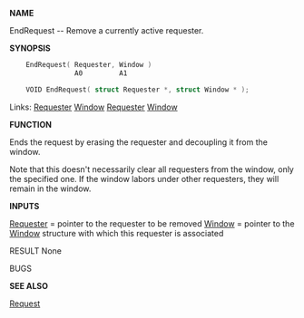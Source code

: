 
**NAME**

EndRequest -- Remove a currently active requester.

**SYNOPSIS**

```c
    EndRequest( Requester, Window )
                A0         A1

    VOID EndRequest( struct Requester *, struct Window * );

```
Links: [Requester](_00D4) [Window](_00D4) [Requester](_00D4) [Window](_00D4) 

**FUNCTION**

Ends the request by erasing the requester and decoupling it from
the window.

Note that this doesn't necessarily clear all requesters from the
window, only the specified one.  If the window labors under other
requesters, they will remain in the window.

**INPUTS**

[Requester](_00D4) = pointer to the requester to be removed
[Window](_00D4) = pointer to the [Window](_00D4) structure with which this requester
is associated

RESULT
None

BUGS

**SEE ALSO**

[Request](Request)
